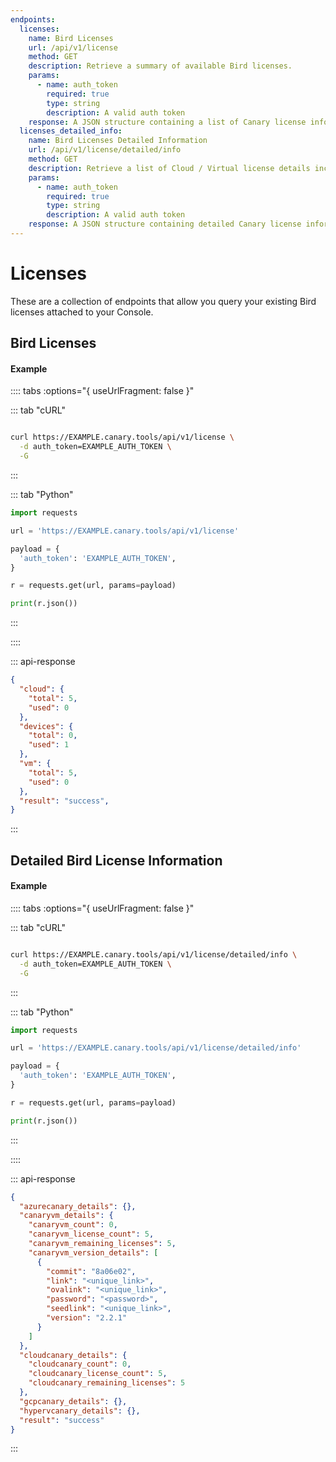 ```yaml
---
endpoints:
  licenses:
    name: Bird Licenses
    url: /api/v1/license
    method: GET
    description: Retrieve a summary of available Bird licenses.
    params:
      - name: auth_token
        required: true
        type: string
        description: A valid auth token
    response: A JSON structure containing a list of Canary license information.
  licenses_detailed_info:
    name: Bird Licenses Detailed Information
    url: /api/v1/license/detailed/info
    method: GET
    description: Retrieve a list of Cloud / Virtual license details including limits and URLs to images.
    params:
      - name: auth_token
        required: true
        type: string
        description: A valid auth token
    response: A JSON structure containing detailed Canary license information.
---
```

# Licenses

These are a collection of endpoints that allow you query your existing Bird licenses attached to your Console.

<APIEndpoints :endpoints="$page.frontmatter.endpoints" :path="$page.regularPath"/>

## Bird Licenses

<APIDetails :endpoint="$page.frontmatter.endpoints.licenses"/>

#### Example

:::: tabs :options="{ useUrlFragment: false }"

::: tab "cURL"

``` bash

curl https://EXAMPLE.canary.tools/api/v1/license \
  -d auth_token=EXAMPLE_AUTH_TOKEN \
  -G
```

:::


::: tab "Python"

``` python
import requests

url = 'https://EXAMPLE.canary.tools/api/v1/license'

payload = {
  'auth_token': 'EXAMPLE_AUTH_TOKEN',
}

r = requests.get(url, params=payload)

print(r.json())

```

:::

::::


::: api-response
```json
{
  "cloud": {
    "total": 5,
    "used": 0
  },
  "devices": {
    "total": 0,
    "used": 1
  },
  "vm": {
    "total": 5,
    "used": 0
  },
  "result": "success",
}
```
:::

## Detailed Bird License Information

<APIDetails :endpoint="$page.frontmatter.endpoints.licenses_detailed_info"/>

#### Example

:::: tabs :options="{ useUrlFragment: false }"

::: tab "cURL"

``` bash

curl https://EXAMPLE.canary.tools/api/v1/license/detailed/info \
  -d auth_token=EXAMPLE_AUTH_TOKEN \
  -G
```

:::


::: tab "Python"

``` python
import requests

url = 'https://EXAMPLE.canary.tools/api/v1/license/detailed/info'

payload = {
  'auth_token': 'EXAMPLE_AUTH_TOKEN',
}

r = requests.get(url, params=payload)

print(r.json())

```

:::

::::


::: api-response
```json
{
  "azurecanary_details": {},
  "canaryvm_details": {
    "canaryvm_count": 0,
    "canaryvm_license_count": 5,
    "canaryvm_remaining_licenses": 5,
    "canaryvm_version_details": [
      {
        "commit": "8a06e02",
        "link": "<unique_link>",
        "ovalink": "<unique_link>",
        "password": "<password>",
        "seedlink": "<unique_link>",
        "version": "2.2.1"
      }
    ]
  },
  "cloudcanary_details": {
    "cloudcanary_count": 0,
    "cloudcanary_license_count": 5,
    "cloudcanary_remaining_licenses": 5
  },
  "gcpcanary_details": {},
  "hypervcanary_details": {},
  "result": "success"
}
```
:::